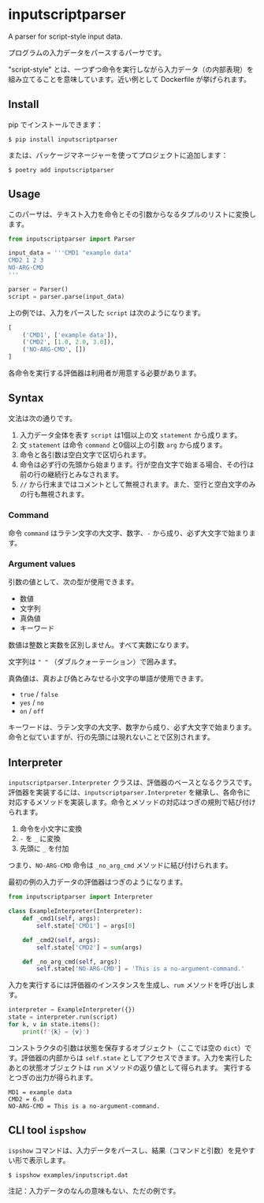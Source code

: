 # inputscriptparser

A parser for script-style input data.

プログラムの入力データをパースするパーサです。

"script-style" とは、一つずつ命令を実行しながら入力データ（の内部表現）を組み立てることを意味しています。近い例として Dockerfile が挙げられます。

## Install

pip でインストールできます：

    $ pip install inputscriptparser

または、パッケージマネージャーを使ってプロジェクトに追加します：

    $ poetry add inputscriptparser

## Usage

このパーサは、テキスト入力を命令とその引数からなるタプルのリストに変換します。

```Python
from inputscriptparser import Parser

input_data = '''CMD1 "example data"
CMD2 1 2 3
NO-ARG-CMD
'''

parser = Parser()
script = parser.parse(input_data)
```

上の例では、入力をパースした `script` は次のようになります。

```Python
[
    ('CMD1', ['example data']),
    ('CMD2', [1.0, 2.0, 3.0]),
    ('NO-ARG-CMD', [])
]
```

各命令を実行する評価器は利用者が用意する必要があります。

## Syntax

文法は次の通りです。

1. 入力データ全体を表す `script` は1個以上の文 `statement` から成ります。
2. 文 `statement` は命令 `command` と0個以上の引数 `arg` から成ります。
3. 命令と各引数は空白文字で区切られます。
4. 命令は必ず行の先頭から始まります。行が空白文字で始まる場合、その行は前の行の継続行とみなされます。
5. `//` から行末まではコメントとして無視されます。また、空行と空白文字のみの行も無視されます。

### Command

命令 `command` はラテン文字の大文字、数字、`-` から成り、必ず大文字で始まります。

### Argument values

引数の値として、次の型が使用できます。

- 数値
- 文字列
- 真偽値
- キーワード

数値は整数と実数を区別しません。すべて実数になります。

文字列は `" "` （ダブルクォーテーション）で囲みます。

真偽値は、真および偽とみなせる小文字の単語が使用できます。

- `true` / `false`
- `yes` / `no`
- `on` / `off`

キーワードは、ラテン文字の大文字、数字から成り、必ず大文字で始まります。命令と似ていますが、行の先頭には現れないことで区別されます。

## Interpreter

`inputscriptparser.Interpreter` クラスは、評価器のベースとなるクラスです。
評価器を実装するには、`inputscriptparser.Interpreter` を継承し、各命令に対応するメソッドを実装します。命令とメソッドの対応はつぎの規則で結び付けられます。

1. 命令を小文字に変換
2. `-` を `_` に変換
3. 先頭に `_` を付加

つまり、`NO-ARG-CMD` 命令は `_no_arg_cmd` メソッドに結び付けられます。

最初の例の入力データの評価器はつぎのようになります。

```Python
from inputscriptparser import Interpreter

class ExampleInterpreter(Interpreter):
    def _cmd1(self, args):
        self.state['CMD1'] = args[0]

    def _cmd2(self, args):
        self.state['CMD2'] = sum(args)

    def _no_arg_cmd(self, args):
        self.state['NO-ARG-CMD'] = 'This is a no-argument-command.'
```

入力を実行するには評価器のインスタンスを生成し、`rum` メソッドを呼び出します。

```Python
interpreter = ExampleInterpreter({})
state = interpreter.run(script)
for k, v in state.items():
    print(f'{k} = {v}')
```

コンストラクタの引数は状態を保存するオブジェクト（ここでは空の `dict`）です。評価器の内部からは `self.state` としてアクセスできます。入力を実行したあとの状態オブジェクトは `run` メソッドの返り値として得られます。
実行するとつぎの出力が得られます。

```
MD1 = example data
CMD2 = 6.0
NO-ARG-CMD = This is a no-argument-command.
```

## CLI tool `ispshow`

`ispshow` コマンドは、入力データをパースし、結果（コマンドと引数）を見やすい形で表示します。

    $ ispshow examples/inputscript.dat

注記：入力データのなんの意味もない、ただの例です。
